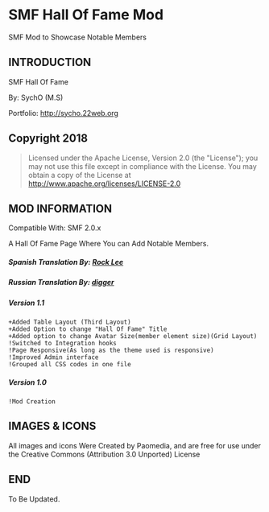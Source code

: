 # SMF Hall Of Fame Mod

SMF Mod to Showcase Notable Members

## INTRODUCTION

SMF Hall Of Fame

By: SychO (M.S)

Portfolio: http://sycho.22web.org

## Copyright 2018
> Licensed under the Apache License, Version 2.0 (the "License");
> you may not use this file except in compliance with the License.
> You may obtain a copy of the License at
>         http://www.apache.org/licenses/LICENSE-2.0

## MOD INFORMATION
Compatible With: SMF 2.0.x

A Hall Of Fame Page Where You can Add Notable Members.

##### Spanish Translation By: [Rock Lee](https://github.com/RockLee-BC)
##### Russian Translation By: [digger](https://github.com/realdigger)

##### Version 1.1
```
+Added Table Layout (Third Layout)
+Added Option to change "Hall Of Fame" Title
+Added option to change Avatar Size(member element size)(Grid Layout)
!Switched to Integration hooks
!Page Responsive(As long as the theme used is responsive)
!Improved Admin interface
!Grouped all CSS codes in one file
```
##### Version 1.0
```
!Mod Creation
```
## IMAGES & ICONS
All images and icons Were Created by Paomedia, and are free for use under the Creative Commons (Attribution 3.0 Unported) License 

## END
To Be Updated.
